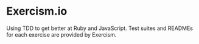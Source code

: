 # Exercism.io

Using TDD to get better at Ruby and JavaScript. Test suites and READMEs for each exercise are provided by Exercism.